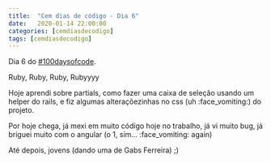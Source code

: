 ```yaml
---
title:  "Cem dias de código - Dia 6"
date:   2020-01-14 22:00:00
categories: [cemdiasdecodigo]
tags: [cemdiasdecodigo]
---
```


Dia 6 do [#100daysofcode](https://twitter.com/hashtag/100DaysOfCode).

Ruby, Ruby, Ruby, Rubyyyy

Hoje aprendi sobre partials, como fazer uma caixa de seleção usando um helper do rails, e fiz algumas alteraçõezinhas no css (uh :face_vomiting:) do projeto.

Por hoje chega, já mexi em muito código hoje no trabalho, já vi muito bug, já briguei muito com o angular (o 1, sim... :face_vomiting: again)

Até depois, jovens (dando uma de Gabs Ferreira) ;)
